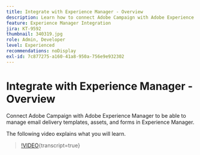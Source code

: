```yaml
---
title: Integrate with Experience Manager - Overview
description: Learn how to connect Adobe Campaign with Adobe Experience Manager to allow you to manage email delivery templates, assets, and forms in Experience Manager.
feature: Experience Manager Integration
jira: KT-9592
thumbnail: 340319.jpg
role: Admin, Developer
level: Experienced
recommendations: noDisplay
exl-id: 7c877275-a160-41a8-950a-756e9e932302
---
```

# Integrate with Experience Manager - Overview

Connect Adobe Campaign with Adobe Experience Manager to be able to manage email delivery templates, assets, and forms in Experience Manager.

The following video explains what you will learn.

>[!VIDEO](https://video.tv.adobe.com/v/340319?quality=12&learn=on){transcript=true}

